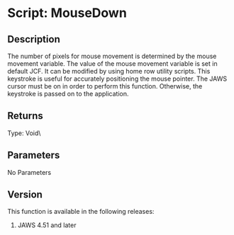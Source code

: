 # Script: MouseDown

## Description

The number of pixels for mouse movement is determined by the mouse
movement variable. The value of the mouse movement variable is set in
default JCF. It can be modified by using home row utility scripts. This
keystroke is useful for accurately positioning the mouse pointer. The
JAWS cursor must be on in order to perform this function. Otherwise, the
keystroke is passed on to the application.

## Returns

Type: Void\

## Parameters

No Parameters

## Version

This function is available in the following releases:

1.  JAWS 4.51 and later

